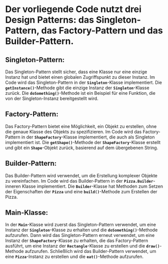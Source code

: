 
# Der vorliegende Code nutzt drei Design Patterns: das Singleton-Pattern, das Factory-Pattern und das Builder-Pattern.

## Singleton-Pattern: 

Das Singleton-Pattern stellt sicher, dass eine Klasse nur eine einzige Instanz hat und bietet einen 
globalen Zugriffspunkt zu dieser Instanz. Im Code wird das Singleton-Pattern in der **`Singleton`**-Klasse implementiert. 
Die **`getInstance()`**-Methode gibt die einzige Instanz der **`Singleton`**-Klasse zurück. 
Die **`doSomething()`**-Methode ist ein Beispiel für eine Funktion, die von der Singleton-Instanz bereitgestellt wird.  

## Factory-Pattern: 

Das Factory-Pattern bietet eine Möglichkeit, ein Objekt zu erstellen, 
ohne die genaue Klasse des Objekts zu spezifizieren. Im Code wird das Factory-Pattern in der **`ShapeFactory`**-Klasse 
implementiert, die auch als Singleton implementiert ist. 
Die **`getShape()`**-Methode der **`ShapeFactory`**-Klasse erstellt und gibt ein **`Shape`**-Objekt zurück, 
basierend auf dem übergebenen String.  

## Builder-Pattern: 

Das Builder-Pattern wird verwendet, um die Erstellung komplexer Objekte zu vereinfachen. 
Im Code wird das Builder-Pattern in der **`Pizza.Builder`**-inneren Klasse implementiert. 
Die **`Builder`**-Klasse hat Methoden zum Setzen der Eigenschaften der **`Pizza`** und eine **`build()`**-Methode zum Erstellen der Pizza.  

## Main-Klasse:

In der **`Main`**-Klasse wird zuerst das Singleton-Pattern verwendet, um eine Instanz der **`Singleton`**-Klasse zu erhalten 
und die **`doSomething()`**-Methode aufzurufen. Dann wird das Singleton-Pattern erneut verwendet, 
um eine Instanz der **`ShapeFactory`**-Klasse zu erhalten, die das Factory-Pattern ausführt, 
um eine Instanz der **`Rectangle`**-Klasse zu erstellen und die **`draw()`**-Methode aufzurufen. Schließlich wird das 
Builder-Pattern verwendet, um eine **`Pizza`**-Instanz zu erstellen und die **`eat()`**-Methode aufzurufen.